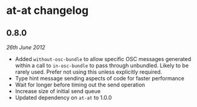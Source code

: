 # at-at changelog

## 0.8.0
_26th June 2012_

* Added `without-osc-bundle` to allow specific OSC messages generated
  within a call to `in-osc-bundle` to pass through unbundled. Likely to
  be rarely used. Prefer not using this unless explicitly required.
* Type hint message sending aspects of code for faster performance
* Wait for longer before timing out the send operation
* Increase size of initial send queue
* Updated dependency on `at-at` to 1.0.0
